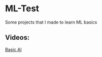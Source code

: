 # ML-Test
 Some projects that I made to learn ML basics

## Videos:
[Basic AI](https://www.youtube.com/watch?v=52315AwC7n8)
